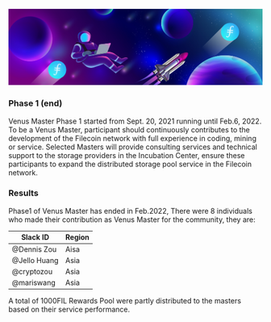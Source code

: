 ![venus-cluster](../.vuepress/public/venus-master.jpg)

### Phase 1 (end)

Venus Master Phase 1 started from Sept. 20, 2021 running until Feb.6, 2022. 
To be a Venus Master, participant should continuously contributes to the development of the Filecoin network with full experience in coding, mining or service. Selected Masters will provide consulting services and technical support to the storage providers in the Incubation Center, ensure these participants to expand the distributed storage pool service in the Filecoin network.

### Results

Phase1 of Venus Master has ended in Feb.2022, There were 8 individuals who made their contribution as Venus Master for the community, they are: 

<!--<center>-->

| Slack ID    | Region |
| ----------- | ----------- |
| @Dennis Zou    | Aisa       |
| @Jello Huang   | Asia       |
| @cryptozou   | Asia       |
| @mariswang   | Asia       |

<!--</center>-->

A total of 1000FIL Rewards Pool were partly distributed to the masters based on their service performance. 
